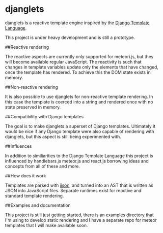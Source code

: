 djanglets
=========

djanglets is a reactive template engine inspired by the
[Django Template Language](https://docs.djangoproject.com/en/dev/topics/templates/).

This project is under heavy development and is still a prototype.

##Reactive rendering

The reactive aspects are currently only supported for meteori.js, but they will become available
regular JavaScript. The reactivity is such that changes in template variables update only
the elements that have changed, once the template has rendered. To achieve this the DOM
state exists in memory.


##Non-reactive rendering

It is also possible to use djanglets for non-reactive template rendering. In this case the
template is coerced into a string and rendered once with no state preserved in memory.


##Compatibility with Django templates

The goal is to make djanglets a superset of Django templates. Ultimately it would be nice
if any Django template were also capable of rendering with djanglets, but this aspect
is still being experimented with.


##Influences

In addition to similiarities to the Django Template Language this project is influenced by
handlebars.js meteor.js and react.js borrowing ideas and concepts from all of these and more.


##How does it work

Templates are parsed with [jison](http://zaach.github.io/jison/), and turned into an AST that
is written as JSON into JavaScript files. Separate runtimes exist for reactive and standard
template rendering.


##Examples and documentation

This project is still just getting started, there is an examples directory that I'm using
to develop static rendering and I have a separate repo for meteor templates that I will
make available soon.
